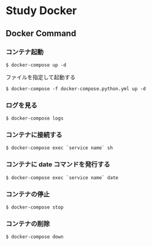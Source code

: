 # Study Docker

## Docker Command

### コンテナ起動

```
$ docker-compose up -d
```

ファイルを指定して起動する

```
$ docker-compose -f docker-compose.python.yml up -d
```

### ログを見る

```
$ docker-compose logs
```

### コンテナに接続する

```
$ docker-compose exec `service name` sh
```

### コンテナに date コマンドを発行する

```
$ docker-compose exec `service name` date
```

### コンテナの停止

```
$ docker-compose stop
```

### コンテナの削除

```
$ docker-compose down
```
